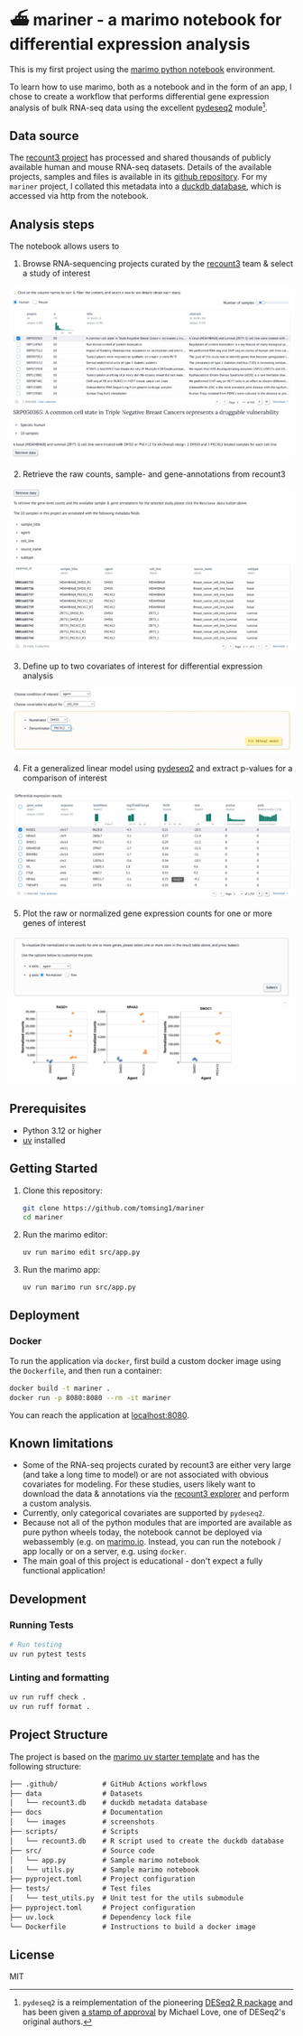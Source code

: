 # ⛴️ mariner - a marimo notebook for differential expression analysis

This is my first project using the [marimo python notebook](https://marimo.io/) environment. 

To learn how to use marimo, both as a notebook and in the form of an app, I chose to
create a workflow that performs differential gene expression analysis of bulk RNA-seq 
data using the excellent [pydeseq2](https://pydeseq2.readthedocs.io/en/latest/index.html)
module[^1]. 

[^1]: `pydeseq2` is a reimplementation of the pioneering [DESeq2 R package](https://bioconductor.org/packages/release/bioc/html/DESeq2.html) and has been given [a stamp of approval](https://x.com/mikelove/status/1651542670785781763?s=20) by Michael Love, one of DESeq2's original authors.

## Data source

The [recount3 project](https://rna.recount.bio/) has processed and shared thousands of
publicly available human and mouse RNA-seq datasets. Details of the available projects, samples and
files is available in its [github repository](https://github.com/LieberInstitute/recount3-docs/tree/master/study-explorer). For my `mariner` project, I collated this metadata into a 
[duckdb database](https://github.com/tomsing1/mariner/blob/main/data/recount3.db), which is accessed via http from the notebook.

## Analysis steps

The notebook allows users to 

1. Browse RNA-sequencing projects curated by the [recount3](https://rna.recount.bio/) team & select a study of interest

  ![Project Table](docs/images/project_table.jpg)

2. Retrieve the raw counts, sample- and gene-annotations from recount3

  ![Sample Table](docs/images/sample_table.jpg)

3. Define up to two covariates of interest for differential expression analysis

  ![Covariate selection](docs/images/covariates.jpg)

4. Fit a generalized linear model using [pydeseq2](https://pydeseq2.readthedocs.io/en/latest/index.html) and extract p-values for a comparison of interest

  ![Statistics table](docs/images/stats_table.jpg)

5. Plot the raw or normalized gene expression counts for one or more genes of interest

  ![Scatter plots](docs/images/scatter_plots.jpg)

## Prerequisites

- Python 3.12 or higher
- [uv](https://github.com/astral-sh/uv) installed

## Getting Started

1. Clone this repository:

   ```bash
   git clone https://github.com/tomsing1/mariner
   cd mariner
   ```

2. Run the marimo editor:

   ```bash
   uv run marimo edit src/app.py
   ```

3. Run the marimo app:

   ```bash
   uv run marimo run src/app.py
   ```

## Deployment

### Docker

To run the application via `docker`, first build a custom docker image using the
`Dockerfile`, and then run a container:

  ```bash
  docker build -t mariner .
  docker run -p 8080:8080 --rm -it mariner
  ```

You can reach the application at [localhost:8080](localhost:8080).

## Known limitations

- Some of the RNA-seq projects curated by recount3 are either very large (and take a
  long time to model) or are not associated with obvious covariates for modeling. For
  these studies, users likely want to download the data & annotations via the 
  [recount3 explorer](https://jhubiostatistics.shinyapps.io/recount3-study-explorer/) 
  and perform a custom analysis.
- Currently, only categorical covariates are supported by `pydeseq2`.
- Because not all of the python modules that are imported are available as pure python
  wheels today, the notebook cannot be deployed via webassembly (e.g. on 
  [marimo.io](https://marimo.io). Instead, you can run the notebook / app locally or on
  a server, e.g. using `docker`.
- The main goal of this project is educational - don't expect a fully functional
  application!

## Development

### Running Tests

```bash
# Run testing
uv run pytest tests
```

### Linting and formatting

```bash
uv run ruff check .
uv run ruff format .
```

## Project Structure

The project is based on the [marimo uv starter template](https://github.com/marimo-team/marimo-uv-starter-template)
and has the following structure:

```markdown
├── .github/           # GitHub Actions workflows
├── data               # Datasets
│   └── recount3.db    # duckdb metadata database
├── docs               # Documentation
│   └── images         # screenshots
├── scripts/           # Scripts
│   └── recount3.db    # R script used to create the duckdb database
├── src/               # Source code
│   └── app.py         # Sample marimo notebook
│   └── utils.py       # Sample marimo notebook
├── pyproject.toml     # Project configuration
├── tests/             # Test files
│   └── test_utils.py  # Unit test for the utils submodule
├── pyproject.toml     # Project configuration
├── uv.lock            # Dependency lock file
└── Dockerfile         # Instructions to build a docker image
```

## License

MIT
